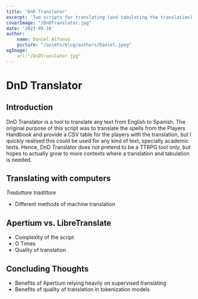 ```yaml
---
title: 'DnD Translator'
excerpt: 'Two scripts for translating (and tabulating the translation) in Python and Bash'
coverImage: "/DnDTranslator.jpg"
date: '2023-05-16'
author: 
    name: Daniel Alfonso
    picture: "/assets/blog/authors/Daniel.jpeg"
ogImage:
    url:"/DnDTranslator.jpg"
---
```


# DnD Translator

## Introduction

DnD Translator is a tool to translate any text from English to Spanish. The original purpose of this script was to translate the spells from the Players Handbook and provide a CSV table for the players with the translation, but I quickly realised this could be used for any kind of text, specially academic texts. Hence, DnD Translator does not pretend to be a TTRPG tool only, but hopes to actually grow to more contexts where a translation and tabulation is needed. 

## Translating with computers
_Traduttore tradittore_
- Different methods of machine translation

## Apertium vs. LibreTranslate
- Complexity of the script
- O Times
- Quality of translation

## Concluding Thoughts
- Benefits of Apertium relying heavily on supervised translating
- Benefits of quality of translation in tokenization models
